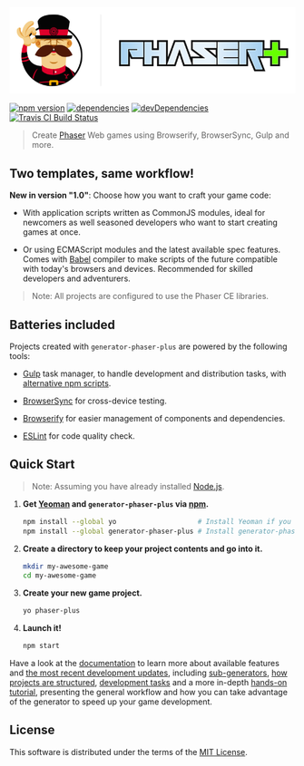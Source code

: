 [![generator-phaser-plus][logo]][gpp_]

[![npm version][bdg1]][gpp_]
[![dependencies][bdg2]][ddm1]
[![devDependencies][bdg3]][ddm2]
[![Travis CI Build Status][bdg4]][tci_]

>   Create [Phaser][phsr] Web games using Browserify, BrowserSync, Gulp and more.


Two templates, same workflow!
-----------------------------

**New in version "1.0"**: Choose how you want to craft your game code:

*   With application scripts written as CommonJS modules, ideal for newcomers as well seasoned developers who want to start creating games at once.

*   Or using ECMAScript modules and the latest available spec features. Comes with [Babel][babl] compiler to make scripts of the future compatible with today's browsers and devices. Recommended for skilled developers and adventurers.

>   Note: All projects are configured to use the Phaser CE libraries.


Batteries included
------------------

Projects created with `generator-phaser-plus` are powered by the following tools:

*   [Gulp][gulp] task manager, to handle development and distribution tasks, with [alternative npm scripts][t].

*   [BrowserSync][bsnc] for cross-device testing.

*   [Browserify][brsy] for easier management of components and dependencies.

*   [ESLint][eslt] for code quality check.


Quick Start
-----------

>   Note: Assuming you have already installed [Node.js][node].

1.  **Get [Yeoman][yo__] and `generator-phaser-plus` via [npm][npm_].**

    ```sh
    npm install --global yo                    # Install Yeoman if you don't have it yet.
    npm install --global generator-phaser-plus # Install generator-phaser-plus.
    ```

2.  **Create a directory to keep your project contents and go into it.**

    ```sh
    mkdir my-awesome-game
    cd my-awesome-game
    ```

3.  **Create your new game project.**

    ```sh
    yo phaser-plus
    ```

4.  **Launch it!**

    ```sh
    npm start
    ```

Have a look at the [documentation][m] to learn more about available features and [the most recent development updates][n], including [sub-generators][s], [how projects are structured][p], [development tasks][t] and a more in-depth [hands-on tutorial][g], presenting the general workflow and how you can take advantage of the generator to speed up your game development.


License
-------

This software is distributed under the terms of the [MIT License](LICENSE).


<!-- Links -->

[n]: docs/news.md
[m]: docs/index.md
[t]: docs/tasks.md
[p]: docs/project-layout.md
[g]: docs/quick-start-guide.md
[s]: docs/generator.md#sub-generators
[logo]: docs/media/logo.png

[phsr]: http://phaser.io/
[yo__]: http://yeoman.io/
[eslt]: http://eslint.org/
[gulp]: http://gulpjs.com/
[babl]: https://babeljs.io/
[node]: https://nodejs.org/
[brsy]: http://browserify.org/
[npm_]: https://www.npmjs.com/
[bsnc]: http://www.browsersync.io/
[ddm1]: https://david-dm.org/rblopes/generator-phaser-plus
[gpp_]: https://www.npmjs.com/package/generator-phaser-plus
[tci_]: https://travis-ci.org/rblopes/generator-phaser-plus
[ddm2]: https://david-dm.org/rblopes/generator-phaser-plus?type=dev
[bdg1]: https://img.shields.io/npm/v/generator-phaser-plus.svg?style=flat-square
[bdg2]: https://img.shields.io/david/rblopes/generator-phaser-plus.svg?style=flat-square
[bdg4]: https://img.shields.io/travis/rblopes/generator-phaser-plus.svg?style=flat-square
[bdg3]: https://img.shields.io/david/dev/rblopes/generator-phaser-plus.svg?style=flat-square
